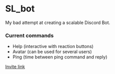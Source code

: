 # SL_bot

My bad attempt at creating a scalable Discord Bot.

### Current commands
- Help (interactive with reaction buttons)
- Avatar (can be used for several users)
- Ping (time between ping command and reply)

[Invite link](https://discord.com/api/oauth2/authorize?client_id=701966708239237191&permissions=388160&scope=bot)
